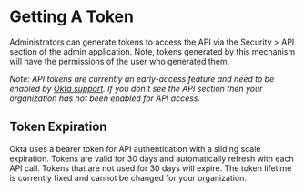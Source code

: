 # Getting A Token

Administrators can generate tokens to access the API via the Security > API section of the admin application. Note, tokens generated by this mechanism will have the permissions of the user who generated them.

*Note: API tokens are currently an early-access feature and need to be enabled by [Okta support](https://support.okta.com).  If you don't see the API section then your organization has not been enabled for API access.*

## Token Expiration

Okta uses a bearer token for API authentication with a sliding scale expiration.  Tokens are valid for 30 days and automatically refresh with each API call.  Tokens that are not used for 30 days will expire.  The token lifetime is currently fixed and cannot be changed for your organization. 
